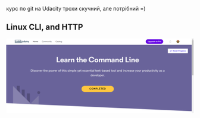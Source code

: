 курс по git на Udacity трохи скучний, але потрібний =)
## Linux CLI, and HTTP

![Linux CLI and HTTP](task_linux_cli/screenshot.png)